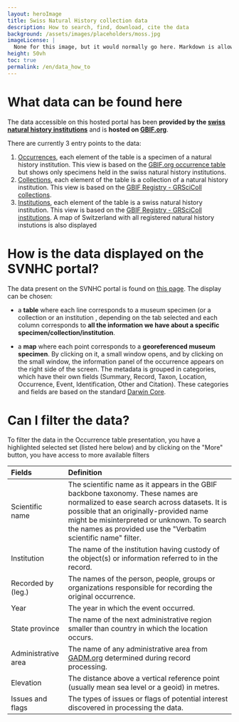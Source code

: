 ```yaml
---
layout: heroImage
title: Swiss Natural History collection data
description: How to search, find, download, cite the data
background: /assets/images/placeholders/moss.jpg
imageLicense: |
  None for this image, but it would normally go here. Markdown is allowed.
height: 50vh
toc: true
permalink: /en/data_how_to
---
```


# What data can be found here
The data accessible on this hosted portal has been **provided by the [swiss natural history institutions](https://svnhc.hp.gbif-staging.org/institution/search)** and is **hosted on [GBIF.org](https://www.gbif.org/)**.

There are currently 3 entry points to the data:
1) [Occurrences](https://svnhc.hp.gbif-staging.org/occurrence/search), each element of the table is a specimen of a natural history institution. This view is based on the [GBIF.org occurrence table](https://www.gbif.org/occurrence/search?occurrence_status=present&q=) but shows only specimens held in the swiss natural history institutions.
2) [Collections](https://svnhc.hp.gbif-staging.org/collection/search), each element of the table is a collection of a natural history institution. This view is based on the [GBIF Registry - GRSciColl collections](https://registry.gbif.org/collection/search).
3) [Institutions](https://svnhc.hp.gbif-staging.org/institution/search), each element of the table is a swiss natural history institution. This view is based on the [GBIF Registry - GRSciColl institutions](https://registry.gbif.org/institution/search). A map of Switzerland with all registered natural history instutions is also displayed

# How is the data displayed on the SVNHC portal?
The data present on the SVNHC portal is found on [this page](https://svnhc.hp.gbif-staging.org/occurrence/search). The display can be chosen:
- a **table** where each line corresponds to a museum specimen (or a collection or an institution , depending on the tab selected and each column corresponds to **all the information we have about a specific specimen/collection/institution**.

- a **map** where each point corresponds to a **georeferenced museum specimen**. By clicking on it, a small window opens, and by clicking on the small window, the information panel of the occurrence appears on the right side of the screen. The metadata is grouped in categories, which have their own fields (Summary, Record, Taxon, Location, Occurrence, Event, Identification, Other and Citation). These categories and fields are based on the standard [Darwin Core](https://dwc.tdwg.org/).

# Can I filter the data?
To filter the data in the Occurrence table presentation, you have a highlighted selected set (listed here below) and by clicking on the "More" button, you have access to more available filters

| Fields | Definition |
| :------------- |:-------------|
| Scientific name       | The scientific name as it appears in the GBIF backbone taxonomy. These names are normalized to ease search across datasets. It is possible that an originally-provided name might be misinterpreted or unknown. To search the names as provided use the "Verbatim scientific name" filter.     |
| Institution      | The name of the institution having custody of the object(s) or information referred to in the record.     |
| Recorded by (leg.)      | The names of the person, people, groups or organizations responsible for recording the original occurrence.     |
| Year      | The year in which the event occurred.     |
| State province      | The name of the next administrative region smaller than country in which the location occurs.     |
| Administrative area      | The name of any administrative area from [GADM.org](https://gadm.org/) determined during record processing.     |
| Elevation      | The distance above a vertical reference point (usually mean sea level or a geoid) in metres.     |
| Issues and flags      | The types of issues or flags of potential interest discovered in processing the data.     |
